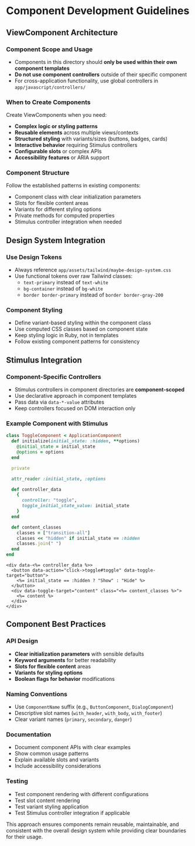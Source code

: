 # Component Development Guidelines

## ViewComponent Architecture

### Component Scope and Usage
- Components in this directory should **only be used within their own component templates**
- **Do not use component controllers** outside of their specific component
- For cross-application functionality, use global controllers in `app/javascript/controllers/`

### When to Create Components
Create ViewComponents when you need:
- **Complex logic or styling patterns**
- **Reusable elements** across multiple views/contexts
- **Structured styling** with variants/sizes (buttons, badges, cards)
- **Interactive behavior** requiring Stimulus controllers
- **Configurable slots** or complex APIs
- **Accessibility features** or ARIA support

### Component Structure
Follow the established patterns in existing components:
- Component class with clear initialization parameters
- Slots for flexible content areas
- Variants for different styling options
- Private methods for computed properties
- Stimulus controller integration when needed

## Design System Integration

### Use Design Tokens
- Always reference `app/assets/tailwind/maybe-design-system.css`
- Use functional tokens over raw Tailwind classes:
  - `text-primary` instead of `text-white`
  - `bg-container` instead of `bg-white`
  - `border border-primary` instead of `border border-gray-200`

### Component Styling
- Define variant-based styling within the component class
- Use computed CSS classes based on component state
- Keep styling logic in Ruby, not in templates
- Follow existing component patterns for consistency

## Stimulus Integration

### Component-Specific Controllers
- Stimulus controllers in component directories are **component-scoped**
- Use declarative approach in component templates
- Pass data via `data-*-value` attributes
- Keep controllers focused on DOM interaction only

### Example Component with Stimulus
```ruby
class ToggleComponent < ApplicationComponent
  def initialize(initial_state: :hidden, **options)
    @initial_state = initial_state
    @options = options
  end

  private

  attr_reader :initial_state, :options

  def controller_data
    {
      controller: "toggle",
      toggle_initial_state_value: initial_state
    }
  end

  def content_classes
    classes = ["transition-all"]
    classes << "hidden" if initial_state == :hidden
    classes.join(" ")
  end
end
```

```erb
<div data-<%= controller_data %>>
  <button data-action="click->toggle#toggle" data-toggle-target="button">
    <%= initial_state == :hidden ? "Show" : "Hide" %>
  </button>
  <div data-toggle-target="content" class="<%= content_classes %>">
    <%= content %>
  </div>
</div>
```

## Component Best Practices

### API Design
- **Clear initialization parameters** with sensible defaults
- **Keyword arguments** for better readability
- **Slots for flexible content** areas
- **Variants for styling options**
- **Boolean flags for behavior** modifications

### Naming Conventions
- Use `ComponentName` suffix (e.g., `ButtonComponent`, `DialogComponent`)
- Descriptive slot names (`with_header`, `with_body`, `with_footer`)
- Clear variant names (`primary`, `secondary`, `danger`)

### Documentation
- Document component APIs with clear examples
- Show common usage patterns
- Explain available slots and variants
- Include accessibility considerations

### Testing
- Test component rendering with different configurations
- Test slot content rendering
- Test variant styling application
- Test Stimulus controller integration if applicable

This approach ensures components remain reusable, maintainable, and consistent with the overall design system while providing clear boundaries for their usage.
